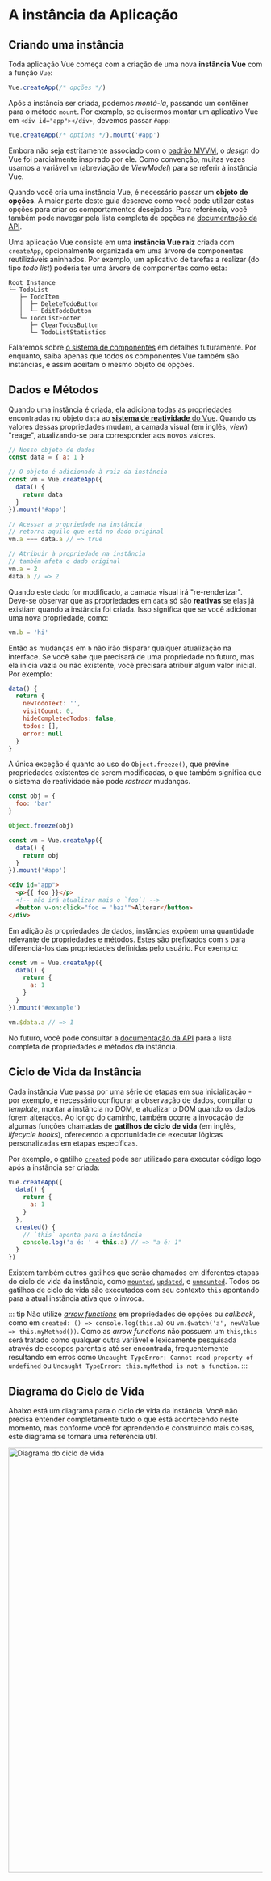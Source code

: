 # A instância da Aplicação

## Criando uma instância

Toda aplicação Vue começa com a criação de uma nova **instância Vue** com a função `Vue`:

```js
Vue.createApp(/* opções */)
```

Após a instância ser criada, podemos _montá-la_, passando um contêiner para o método `mount`. Por exemplo, se quisermos montar um aplicativo Vue em `<div id="app"></div>`, devemos passar `#app`:

```js
Vue.createApp(/* options */).mount('#app')
```

Embora não seja estritamente associado com o [padrão MVVM](https://en.wikipedia.org/wiki/Model_View_ViewModel), o _design_ do Vue foi parcialmente inspirado por ele. Como convenção, muitas vezes usamos a variável `vm` (abreviação de _ViewModel_) para se referir à instância Vue.

Quando você cria uma instância Vue, é necessário passar um **objeto de opções**. A maior parte deste guia descreve como você pode utilizar estas opções para criar os comportamentos desejados. Para referência, você também pode navegar pela lista completa de opções na [documentação da API](../api/options-data.html).

Uma aplicação Vue consiste em uma **instância Vue raiz** criada com `createApp`, opcionalmente organizada em uma árvore de componentes reutilizáveis aninhados. Por exemplo, um aplicativo de tarefas a realizar (do tipo _todo list_) poderia ter uma árvore de componentes como esta:

```
Root Instance
└─ TodoList
   ├─ TodoItem
   │  ├─ DeleteTodoButton
   │  └─ EditTodoButton
   └─ TodoListFooter
      ├─ ClearTodosButton
      └─ TodoListStatistics
```

Falaremos sobre [o sistema de componentes](component-basics.html) em detalhes futuramente. Por enquanto, saiba apenas que todos os componentes Vue também são instâncias, e assim aceitam o mesmo objeto de opções.

## Dados e Métodos

Quando uma instância é criada, ela adiciona todas as propriedades encontradas no objeto `data` ao [**sistema de reatividade** do Vue](reactivity.html). Quando os valores dessas propriedades mudam, a camada visual (em inglês, _view_) "reage", atualizando-se para corresponder aos novos valores.

```js
// Nosso objeto de dados
const data = { a: 1 }

// O objeto é adicionado à raiz da instância
const vm = Vue.createApp({
  data() {
    return data
  }
}).mount('#app')

// Acessar a propriedade na instância
// retorna aquilo que está no dado original
vm.a === data.a // => true

// Atribuir à propriedade na instância
// também afeta o dado original
vm.a = 2
data.a // => 2
```

Quando este dado for modificado, a camada visual irá "re-renderizar". Deve-se observar que as propriedades em `data` só são **reativas** se elas já existiam quando a instância foi criada. Isso significa que se você adicionar uma nova propriedade, como:

```js
vm.b = 'hi'
```

Então as mudanças em `b` não irão disparar qualquer atualização na interface. Se você sabe que precisará de uma propriedade no futuro, mas ela inicia vazia ou não existente, você precisará atribuir algum valor inicial. Por exemplo:

```js
data() {
  return {
    newTodoText: '',
    visitCount: 0,
    hideCompletedTodos: false,
    todos: [],
    error: null
  }
}
```

A única exceção é quanto ao uso do `Object.freeze()`, que previne propriedades existentes de serem modificadas, o que também significa que o sistema de reatividade não pode _rastrear_ mudanças.

```js
const obj = {
  foo: 'bar'
}

Object.freeze(obj)

const vm = Vue.createApp({
  data() {
    return obj
  }
}).mount('#app')
```

```html
<div id="app">
  <p>{{ foo }}</p>
  <!-- não irá atualizar mais o `foo`! -->
  <button v-on:click="foo = 'baz'">Alterar</button>
</div>
```

Em adição às propriedades de dados, instâncias expõem uma quantidade relevante de propriedades e métodos. Estes são prefixados com `$` para diferenciá-los das propriedades definidas pelo usuário. Por exemplo:

```js
const vm = Vue.createApp({
  data() {
    return {
      a: 1
    }
  }
}).mount('#example')

vm.$data.a // => 1
```

No futuro, você pode consultar a [documentação da API](../api/#Propriedades-de-Instancia) para a lista completa de propriedades e métodos da instância.

## Ciclo de Vida da Instância

Cada instância Vue passa por uma série de etapas em sua inicialização - por exemplo, é necessário configurar a observação de dados, compilar o _template_, montar a instância no DOM, e atualizar o DOM quando os dados forem alterados. Ao longo do caminho, também ocorre a invocação de algumas funções chamadas de **gatilhos de ciclo de vida** (em inglês, _lifecycle hooks_), oferecendo a oportunidade de executar lógicas personalizadas em etapas específicas.

Por exemplo, o gatilho [`created`](../api/#created) pode ser utilizado para executar código logo após a instância ser criada:

```js
Vue.createApp({
  data() {
    return {
      a: 1
    }
  },
  created() {
    // `this` aponta para a instância
    console.log('a é: ' + this.a) // => "a é: 1"
  }
})
```

Existem também outros gatilhos que serão chamados em diferentes etapas do ciclo de vida da instância, como [`mounted`](../api/options-lifecycle-hooks.html#mounted), [`updated`](../api/options-lifecycle-hooks.html#updated), e [`unmounted`](../api/options-lifecycle-hooks.html#unmounted). Todos os gatilhos de ciclo de vida são executados com seu contexto `this` apontando para a atual instância ativa que o invoca.

::: tip
Não utilize [_arrow functions_](https://developer.mozilla.org/pt-BR/docs/Web/JavaScript/Reference/Functions/Arrow_functions) em propriedades de opções ou _callback_, como em `created: () => console.log(this.a)` ou `vm.$watch('a', newValue => this.myMethod())`. Como as _arrow functions_ não possuem um `this`,`this` será tratado como qualquer outra variável e lexicamente pesquisada através de escopos parentais até ser encontrada, frequentemente resultando em erros como `Uncaught TypeError: Cannot read property of undefined` ou `Uncaught TypeError: this.myMethod is not a function`.
:::

## Diagrama do Ciclo de Vida

Abaixo está um diagrama para o ciclo de vida da instância. Você não precisa entender completamente tudo o que está acontecendo neste momento, mas conforme você for aprendendo e construindo mais coisas, este diagrama se tornará uma referência útil.

<img src="/images/lifecycle.png" width="840" height="auto" style="margin: 0px auto; display: block; max-width: 100%;" loading="lazy" alt="Diagrama do ciclo de vida">

